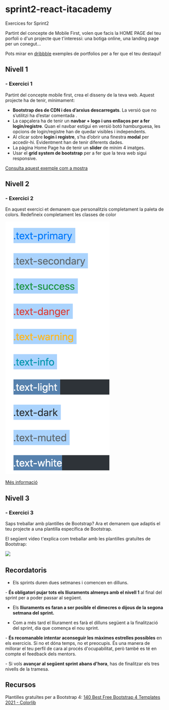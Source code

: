 # sprint2-react-itacademy

Exercices for Sprint2

Partint del concepte de Mobile First, volen que facis la HOME PAGE del teu porfoli o d'un projecte que t'interessi: una botiga online, una landing page per un conegut... 

Pots mirar en [dribbble](https://dribbble.com/search/portfolio) exemples de portfolios per a fer que el teu destaqui!

## Nivell 1

### - Exercici 1

Partint del concepte mobile first, crea el disseny de la teva web. Aquest projecte ha de tenir, mínimament:

- **Bootstrap des de CDN i des d’arxius descarregats**. La versió que no s’utilitzi ha d’estar comentada .
- La capçalera ha de tenir un **navbar + logo i uns enllaços per a fer login/registre**. Quan el navbar estigui en versió botó hamburguesa, les opcions de login/registre han de quedar visibles i independents.
- Al clicar sobre **login i registre**, s’ha d’obrir una finestra **modal** per accedir-hi. Evidentment han de tenir diferents dades.
- La pàgina Home Page ha de tenir un **slider** de mínim 4 imatges.
- Usar el **grid system de bootstrap** per a fer que la teva web sigui responsive.

[Consulta aquest exemple com a mostra](http://preview.themeforest.net/item/book-store-library-online-book-store/full_screen_preview/21369136?ref=Digital_Square&clickthrough_id=1420858803&redirect_back=true)

## Nivell 2

### - Exercici 2

En aquest exercici et demanem que personalitzis completament la paleta de colors. Redefineix completament les classes de color

![Classes de color Bootstrap](./readme/Paleta%20de%20colors%20Bootstrap.png)

[Més informació](https://getbootstrap.com/docs/4.0/getting-started/theming/#theme-colors)

## Nivell 3

### - Exercici 3

Saps treballar amb plantilles de Bootstrap? Ara et demanem que adaptis el teu projecte a una plantilla específica de Bootstrap.

El següent vídeo t'explica com treballar amb les plantilles gratuïtes de Bootstrap:

[![](http://img.youtube.com/vi/682snbPdMU4/0.jpg)](http://www.youtube.com/watch?v=682snbPdMU4 "")

## Recordatoris

- Els sprints duren dues setmanes i comencen en dilluns.

- **És obligatori pujar tots els lliuraments almenys amb el nivell 1** al final del sprint per a poder passar al següent.

- Els **lliuraments es faran a ser posible el dimecres o dijous de la segona setmana del sprint.** 

- Com a més tard el lliurament es farà el dilluns següent a la finalització del sprint, dia que comença el nou sprint.

- **És recomanable intentar aconseguir les màximes estrelles possibles** en els exercicis. Si no et dóna temps, no et preocupis. És una manera de millorar el teu perfil de cara al procés d'ocupabilitat, però també es té en compte el feedback dels mentors.

- Si vols **avançar al següent sprint abans d'hora**, has de finalitzar els tres nivells de la tramesa.

## Recursos

Plantilles gratuïtes per a Bootstrap 4: [140 Best Free Bootstrap 4 Templates 2021 - Colorlib](https://colorlib.com/wp/free-bootstrap-4-website-templates/)
